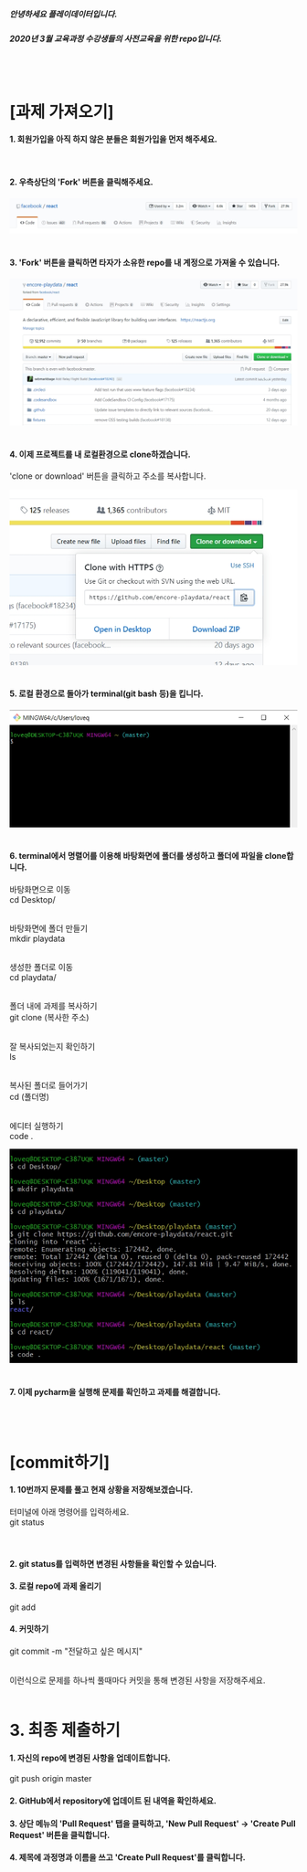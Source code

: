 ##### 안녕하세요 플레이데이터입니다. 
##### 2020년 3월 교육과정 수강생들의 사전교육을 위한 repo입니다. 
<br/>
<br/>


# [과제 가져오기] 

#### 1. 회원가입을 아직 하지 않은 분들은 회원가입을 먼저 해주세요. 
<br/>

#### 2. 우측상단의 'Fork' 버튼을 클릭해주세요. 
![Fork](images/fork.jpg)
<br/><br/>

#### 3. 'Fork' 버튼을 클릭하면 타자가 소유한 repo를 내 계정으로 가져올 수 있습니다. 
![Start](images/start.jpg)
<br/><br/>

#### 4. 이제 프로젝트를 내 로컬환경으로 clone하겠습니다.
'clone or download' 버튼을 클릭하고 주소를 복사합니다. 

![Clone](images/cloning.jpg)
<br/><br/>

#### 5. 로컬 환경으로 돌아가 terminal(git bash 등)을 킵니다. 
![Open](images/open.jpg)
<br/><br/>

#### 6. terminal에서 명렬어를 이용해 바탕화면에 폴더를 생성하고 폴더에 파일을 clone합니다.

바탕화면으로 이동<br/>
cd Desktop/<br/>
<br/>

바탕화면에 폴더 만들기<br/>
mkdir playdata<br/>
<br/>

생성한 폴더로 이동<br/>
cd playdata/<br/>
<br/>

폴더 내에 과제를 복사하기<br/>
git clone (복사한 주소)<br/>
<br/>

잘 복사되었는지 확인하기<br/>
ls <br/>
<br/>

복사된 폴더로 들어가기<br/>
cd (폴더명)<br/>
<br/>

에디터 실행하기<br/>
code .<br/>

![Terminal_1](images/terminal_1.jpg)
<br/><br/>


#### 7. 이제 pycharm을 실행해 문제를 확인하고 과제를 해결합니다. 
<br/><br/>

# [commit하기] 

#### 1. 10번까지 문제를 풀고 현재 상황을 저장해보겠습니다. 
터미널에 아래 명령어를 입력하세요. <br/>
git status<br/>
<br/><br/>


#### 2. git status를 입력하면 변경된 사항들을 확인할 수 있습니다. 

#### 3. 로컬 repo에 과제 올리기 
git add <file name>
  <br/>

#### 4. 커밋하기 
git commit -m "전달하고 싶은 메시지" <br/>
<br/>

이런식으로 문제를 하나씩 풀때마다 커밋을 통해 변경된 사항을 저장해주세요. <br/>
<br/>

# 3. 최종 제출하기 

#### 1. 자신의 repo에 변경된 사항을 업데이트합니다. 
git push origin master
<br/>

#### 2. GitHub에서 repository에 업데이트 된 내역을 확인하세요. 

#### 3. 상단 메뉴의 'Pull Request' 탭을 클릭하고, 'New Pull Request' -> 'Create Pull Request' 버튼을 클릭합니다. 

#### 4. 제목에 과정명과 이름을 쓰고 'Create Pull Request'를 클릭합니다. 

